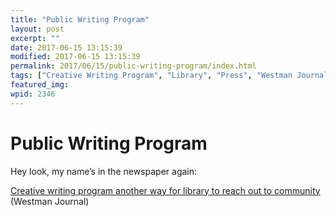 ```yaml
---
title: "Public Writing Program"
layout: post
excerpt: ""
date: 2017-06-15 13:15:39
modified: 2017-06-15 13:15:39
permalink: 2017/06/15/public-writing-program/index.html
tags: ["Creative Writing Program", "Library", "Press", "Westman Journal", "Wmrl", "Writing"]
featured_img: 
wpid: 2346
---
```


# Public Writing Program

Hey look, my name’s in the newspaper again:

[Creative writing program another way for library to reach out to community](http://www.westmanjournal.com/news/local-news/creative-writing-program-another-way-for-library-to-reach-out-to-community-1.20569314) (Westman Journal)
